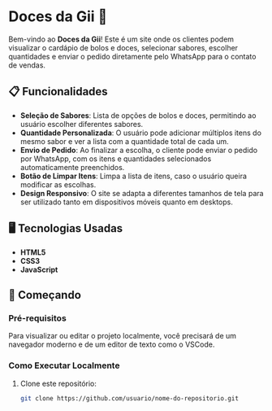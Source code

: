 # Doces da Gii 🍰

Bem-vindo ao **Doces da Gii**! Este é um site onde os clientes podem visualizar o cardápio de bolos e doces, selecionar sabores, escolher quantidades e enviar o pedido diretamente pelo WhatsApp para o contato de vendas.

## 📋 Funcionalidades

- **Seleção de Sabores**: Lista de opções de bolos e doces, permitindo ao usuário escolher diferentes sabores.
- **Quantidade Personalizada**: O usuário pode adicionar múltiplos itens do mesmo sabor e ver a lista com a quantidade total de cada um.
- **Envio de Pedido**: Ao finalizar a escolha, o cliente pode enviar o pedido por WhatsApp, com os itens e quantidades selecionados automaticamente preenchidos.
- **Botão de Limpar Itens**: Limpa a lista de itens, caso o usuário queira modificar as escolhas.
- **Design Responsivo**: O site se adapta a diferentes tamanhos de tela para ser utilizado tanto em dispositivos móveis quanto em desktops.

## 🖥️ Tecnologias Usadas

- **HTML5**
- **CSS3**
- **JavaScript**

## 🚀 Começando

### Pré-requisitos
Para visualizar ou editar o projeto localmente, você precisará de um navegador moderno e de um editor de texto como o VSCode.

### Como Executar Localmente
1. Clone este repositório:
   ```bash
   git clone https://github.com/usuario/nome-do-repositorio.git

